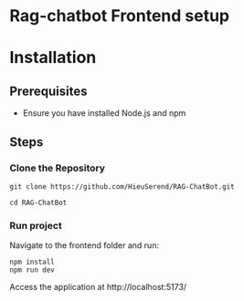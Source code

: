 # Rag-chatbot Frontend setup

# Installation

## Prerequisites

* Ensure you have installed Node.js and npm

## Steps

### Clone the Repository

```
git clone https://github.com/HieuSerend/RAG-ChatBot.git

cd RAG-ChatBot 
```

### Run project
Navigate to the frontend folder and run:

```
npm install
npm run dev
```
Access the application at http://localhost:5173/
